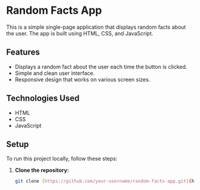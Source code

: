 # Random Facts App

This is a simple single-page application that displays random facts about the user. The app is built using HTML, CSS, and JavaScript.

## Features

- Displays a random fact about the user each time the button is clicked.
- Simple and clean user interface.
- Responsive design that works on various screen sizes.

## Technologies Used

- HTML
- CSS
- JavaScript

## Setup

To run this project locally, follow these steps:

1. **Clone the repository:**

   ```bash
   git clone [https://github.com/your-username/random-facts-app.git](https://github.com/your-username/random-facts-app.git)
